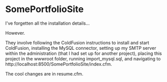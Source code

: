 # SomePortfolioSite

I've forgetten all the installation details...

However.

They involve following the ColdFusion instructions to install and start ColdFusion, installing the MySQL connector, setting up my SMTP server within the administration (that I had set up for another project), placing this project in the wwwroot folder, running import_mysql.sql,  and navigating to http://localhost:8500/SomePortfolioSite/index.cfm.

The cool changes are in resume.cfm.
